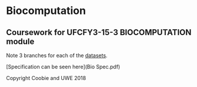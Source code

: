 # Biocomputation
## Coursework for UFCFY3-15-3	BIOCOMPUTATION module

Note 3 branches for each of the [datasets](src/txt).

[Specification can be seen here](Bio Spec.pdf)


Copyright Coobie and UWE 2018
